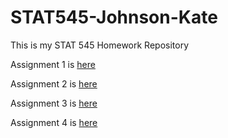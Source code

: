 # STAT545-Johnson-Kate

This is my STAT 545 Homework Repository

Assignment 1 is [here](https://github.com/KateJohnson/STAT545-hw-Johnson-Kate/tree/master/hw01_GitHub_test_drive)

Assignment 2 is [here](https://github.com/KateJohnson/STAT545-hw-Johnson-Kate/blob/master/hw02-Dplyr/Gapminder_exploration.md)

Assignment 3 is [here](https://github.com/KateJohnson/STAT545-hw-Johnson-Kate/blob/master/hw03-Dplyr_ggplot/Gapminder_exploration_cont.md)

Assignment 4 is [here](https://github.com/KateJohnson/STAT545-hw-Johnson-Kate/blob/master/hw04-Merges_joins/Gapminder_merges_joins.md)
